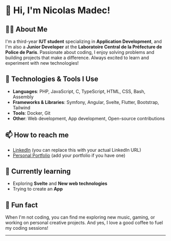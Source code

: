 # 👋 Hi, I'm Nicolas Madec!

## 👨‍💻 About Me

I'm a third-year **IUT student** specializing in **Application Development**, and I'm also a **Junior Developer** at the **Laboratoire Central de la Préfecture de Police de Paris**. Passionate about coding, I enjoy solving problems and building projects that make a difference. Always excited to learn and experiment with new technologies!

## 🔧 Technologies & Tools I Use

- **Languages**: PHP, JavaScript, C, TypeScript, HTML, CSS, Bash, Assembly
- **Frameworks & Libraries**: Symfony, Angular, Svelte, Flutter, Bootstrap, Tailwind
- **Tools**: Docker, Git
- **Other**: Web development, App development, Open-source contributions

## 📫 How to reach me

- [LinkedIn](https://fr.linkedin.com/in/nicolas-madec-1b57a2295) (you can replace this with your actual LinkedIn URL)
- [Personal Portfolio](https://mdcnico.github.io/) (add your portfolio if you have one)

## 🌱 Currently learning

- Exploring **Svelte** and **New web technologies**
- Trying to create an **App**


## 💬 Fun fact

When I'm not coding, you can find me exploring new music, gaming, or working on personal creative projects. And yes, I love a good coffee to fuel my coding sessions!

---
